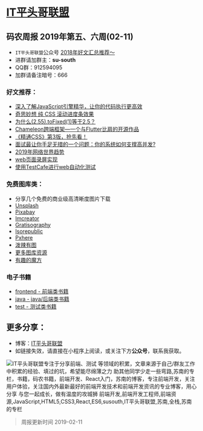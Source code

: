 
# [IT平头哥联盟](https://susouth.com/ "@IT·平头哥联盟，码农书籍，苏南的专栏")

##  码农周报 2019年第五、六周(02-11)

+ `IT平头哥联盟`公众号 [2018年好文汇总推荐～](https://mp.weixin.qq.com/s/-BA4X3ScSSpsZRrUCyTuBw)
+ 进群请加群主：**su-south**
+ QQ群：912594095 
+ 加群请备注暗号：666 

### 好文推荐：
+ [深入了解JavaScript引擎精华，让你的代码执行更高效](https://mp.weixin.qq.com/s/dZai1m1drXXmLlPPp0Xqlw)
+ [奇思妙想 纯 CSS 滚动进度条效果](https://mp.weixin.qq.com/s/3JoFG_ZoN9PbleGEB-Mvvw)
+ [为什么(2.55).toFixed(1)等于2.5？](https://mp.weixin.qq.com/s/aitvV7QTZMFs29A38-Rj2w)
+ [Chameleon跨端框架—一个与Flutter比肩的开源作品](https://mp.weixin.qq.com/s/Kpc2t5moITjC0Xfrqlvoow)
+ [《精通CSS》第3版，抢先看！](https://www.yuque.com/itchina110/goodfe/xga7rc)
+ [面试最让你手足无措的一个问题：你的系统如何支撑高并发?](https://juejin.im/post/5c45aaee6fb9a049e6609115)
+ [2019年网络世界趋势](https://mp.weixin.qq.com/s/S2rhr-4Qs1yvDqNY02rscA)
+ [web页面录屏实现](https://juejin.im/post/5c601e2f51882562d029d583)
+ [使用TestCafe进行web自动化测试](https://zhaozhiming.github.io/blog/2019/01/28/hello-testcafe/)

### 免费图库类：
+ 分享几个免费的商业级高清晰度图片下载
+ [Unsplash](https://unsplash.com/)
+ [Pixabay](https://pixabay.com/)
+ [Imcreator](http://www.imcreator.com/free)
+ [Gratisography](https://gratisography.com/)
+ [Isorepublic](https://isorepublic.com/)
+ [Pxhere](https://pxhere.com/)
+ [泼辣有图](http://www.polayoutu.com/collections/)
+ [更多图库资源](https://www.yuque.com/ruanyf/share/free-photos)
+ [有趣的魔方](http://iamthecu.be/)

### 电子书籍
+ [frontend - 前端类书籍](../frontend "前端类电子书籍整理")
+ [java - java/后端类书籍](../java "java或后端开发人员电子书籍整理")
+ [test - 测试类书籍](../test "测试人员电子书籍整理")

## 更多分享：
+ 博客：[IT平头哥联盟](https://susouth.com "IT平头哥联盟")
+ 如链接失效，请直接在小程序上阅读，或关注下方**公众号**，联系我获取。

![IT平头哥联盟专注于分享前端、测试 等领域的积累，文章来源于自己/群友工作中积累的经验、填过的坑，希望能尽绵薄之力 助其他同学少走一些弯路,苏南的专栏，书籍，码农书籍，前端开发、React入门，苏南的博客，专注前端开发，关注用户体验，关注国内外最新最好的前端开发技术和前端开发资讯的专业博客，用心分享 与您一起成长，做有温度的攻城狮 前端开发,前端开发工程师,前端资源,JavaScript,HTML5,CSS3,React,ES6,susouth,IT平头哥联盟,苏南,全栈,苏南的专栏](https://user-images.githubusercontent.com/18324563/49295841-ae197600-f4f1-11e8-80c9-53ee54ee1f86.png "IT平头哥联盟")

> 周报更新时间 2019-02-11


